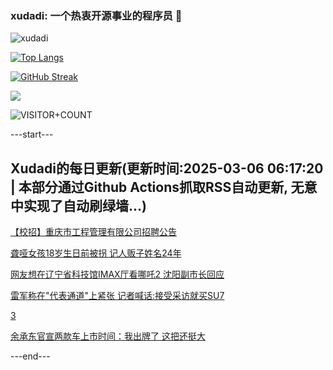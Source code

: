 ### xudadi: 一个热衷开源事业的程序员 👋

![xudadi](https://github-readme-stats-git-masterorgs-github-readme-stats-team.vercel.app/api?username=xudadi)

[![Top Langs](https://github-readme-stats.vercel.app/api/top-langs/?username=xudadi)](https://github.com/anuraghazra/github-readme-stats)

[![GitHub Streak](https://streak-stats.demolab.com?user=xudadi&locale=zh_Hans)](https://git.io/streak-stats)

![](https://raw.githubusercontent.com/xudadi/xudadi/main/assets/github-contribution-grid-snake.svg)

![VISITOR+COUNT](https://komarev.com/ghpvc/?username=xudadi&label=VISITOR+COUNT)


---start---

## Xudadi的每日更新(更新时间:2025-03-06 06:17:20 | 本部分通过Github Actions抓取RSS自动更新, 无意中实现了自动刷绿墙...)

[【校招】重庆市工程管理有限公司招聘公告](https://www.gongkaoleida.com/article/2310484)

[聋哑女孩18岁生日前被拐 记人贩子姓名24年](https://m.163.com/news/article/JPSV4N64051492T3.html)

[网友想在辽宁省科技馆IMAX厅看哪吒2 沈阳副市长回应](https://m.163.com/news/article/JPTM1JNG053469M5.html)

[雷军称在"代表通道"上紧张 记者喊话:接受采访就买SU7](https://m.163.com/news/article/JPTAVEP00534P59R.html)

[3](https://m.163.com/touch/news/sub/domestic)

[余承东官宣两款车上市时间：我出牌了 这把还挺大](https://m.163.com/news/article/JPT2POI00512B07B.html)

---end---
